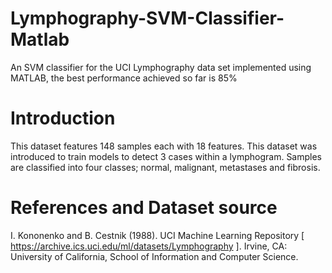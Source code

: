 # Lymphography-SVM-Classifier-Matlab
An SVM classifier for the UCI Lymphography data set implemented using MATLAB, the best performance achieved so far is 85%
# Introduction
This dataset features 148 samples each with 18 features. This dataset was introduced to train models to detect 3 cases within a lymphogram. Samples are classified into four classes; normal, malignant, metastases and fibrosis. 
# References and Dataset source  
I. Kononenko and B. Cestnik (1988). UCI Machine Learning Repository [ https://archive.ics.uci.edu/ml/datasets/Lymphography ]. Irvine, CA: University of California, School of Information and Computer Science. 
